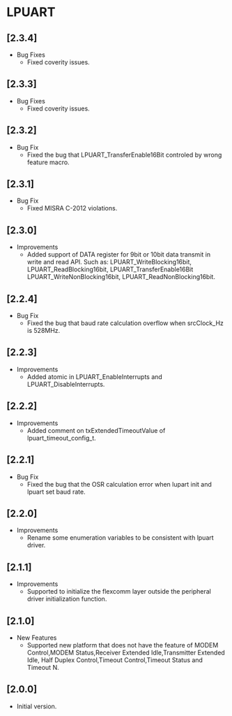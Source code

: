 # LPUART

## [2.3.4]

- Bug Fixes
  - Fixed coverity issues.

## [2.3.3]

- Bug Fixes
  - Fixed coverity issues.

## [2.3.2]

- Bug Fix
  - Fixed the bug that LPUART_TransferEnable16Bit controled by wrong feature macro.

## [2.3.1]

- Bug Fix
  - Fixed MISRA C-2012 violations.

## [2.3.0]

- Improvements
  - Added support of DATA register for 9bit or 10bit data transmit in write and read API.
    Such as: LPUART_WriteBlocking16bit, LPUART_ReadBlocking16bit, LPUART_TransferEnable16Bit
    LPUART_WriteNonBlocking16bit, LPUART_ReadNonBlocking16bit.

## [2.2.4]

- Bug Fix
  - Fixed the bug that baud rate calculation overflow when srcClock_Hz is 528MHz.

## [2.2.3]

- Improvements
  - Added atomic in LPUART_EnableInterrupts and LPUART_DisableInterrupts.

## [2.2.2]

- Improvements
  - Added comment on txExtendedTimeoutValue of lpuart_timeout_config_t.

## [2.2.1]

- Bug Fix
  - Fixed the bug that the OSR calculation error when lupart init and lpuart set baud rate.

## [2.2.0]

- Improvements
  - Rename some enumeration variables to be consistent with lpuart driver.

## [2.1.1]

- Improvements
  - Supported to initialize the flexcomm layer outside the peripheral driver initialization function.

## [2.1.0]

- New Features
  - Supported new platform that does not have the feature of MODEM Control,MODEM Status,Receiver Extended Idle,Transmitter Extended Idle,
    Half Duplex Control,Timeout Control,Timeout Status and Timeout N.

## [2.0.0]

- Initial version.
